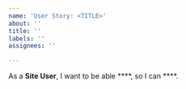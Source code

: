 ```yaml
---
name: 'User Story: <TITLE>'
about: ''
title: ''
labels: ''
assignees: ''

---
```


As a **Site User**, I want to be able ****, so I can ****.
